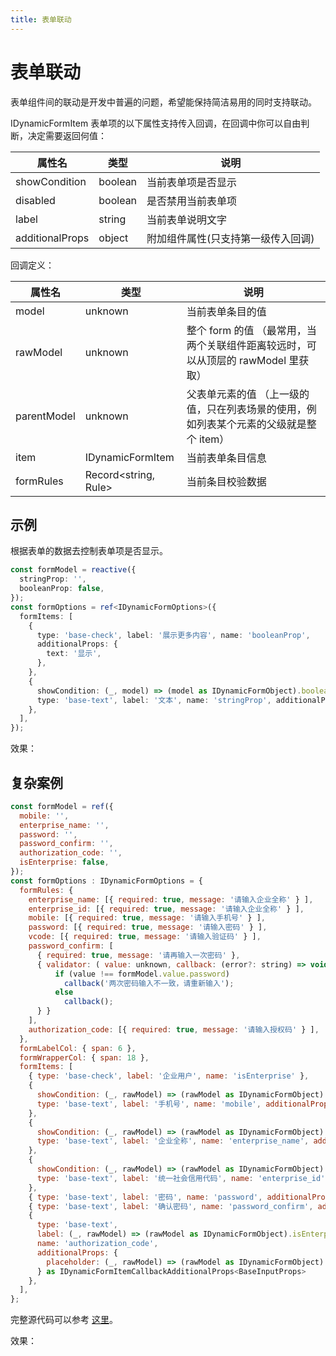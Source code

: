 ```yaml
---
title: 表单联动
---
```


<script setup>
import DynamicFormBasicUseage3 from '../../src/example/views/BasicUseageDoc3.vue'
import DynamicFormBasicUseage4 from '../../src/example/views/BasicUseageDoc4.vue'
</script>

# 表单联动

表单组件间的联动是开发中普遍的问题，希望能保持简洁易用的同时支持联动。

IDynamicFormItem 表单项的以下属性支持传入回调，在回调中你可以自由判断，决定需要返回何值：

|属性名|类型|说明|
|--|--|--|
|showCondition|boolean|当前表单项是否显示|
|disabled|boolean|是否禁用当前表单项|
|label|string|当前表单说明文字|
|additionalProps|object|附加组件属性(只支持第一级传入回调)|

回调定义：

|属性名|类型|说明|
|--|--|--|
|model|unknown|当前表单条目的值|
|rawModel|unknown|整个 form 的值 （最常用，当两个关联组件距离较远时，可以从顶层的 rawModel 里获取）|
|parentModel|unknown|父表单元素的值 （上一级的值，只在列表场景的使用，例如列表某个元素的父级就是整个 item）|
|item|IDynamicFormItem|当前表单条目信息|
|formRules|Record&lt;string, Rule&gt;|当前条目校验数据|

## 示例

根据表单的数据去控制表单项是否显示。

```ts
const formModel = reactive({
  stringProp: '',
  booleanProp: false,
});
const formOptions = ref<IDynamicFormOptions>({
  formItems: [
    {
      type: 'base-check', label: '展示更多内容', name: 'booleanProp',
      additionalProps: {
        text: '显示',
      },
    },
    {
      showCondition: (_, model) => (model as IDynamicFormObject).booleanProp == true,
      type: 'base-text', label: '文本', name: 'stringProp', additionalProps: { placeholder: '请输入文本' },
    },
  ],
});
```

效果：

<DynamicFormBasicUseage3 />

## 复杂案例

```js
const formModel = ref({
  mobile: '',
  enterprise_name: '',
  password: '',
  password_confirm: '',
  authorization_code: '',
  isEnterprise: false,
});
const formOptions : IDynamicFormOptions = {
  formRules: {
    enterprise_name: [{ required: true, message: '请输入企业全称' } ],
    enterprise_id: [{ required: true, message: '请输入企业全称' } ],
    mobile: [{ required: true, message: '请输入手机号' } ],
    password: [{ required: true, message: '请输入密码' } ],
    vcode: [{ required: true, message: '请输入验证码' } ],
    password_confirm: [
      { required: true, message: '请再输入一次密码' },
      { validator: ( value: unknown, callback: (error?: string) => void ) => {
          if (value !== formModel.value.password)
            callback('两次密码输入不一致，请重新输入');
          else
            callback();
      } }
    ],
    authorization_code: [{ required: true, message: '请输入授权码' } ],
  },
  formLabelCol: { span: 6 },
  formWrapperCol: { span: 18 },
  formItems: [
    { type: 'base-check', label: '企业用户', name: 'isEnterprise' },
    {
      showCondition: (_, rawModel) => (rawModel as IDynamicFormObject).isEnterprise === false,
      type: 'base-text', label: '手机号', name: 'mobile', additionalProps: { placeholder: '请输入手机号' },
    },
    {
      showCondition: (_, rawModel) => (rawModel as IDynamicFormObject).isEnterprise === true,
      type: 'base-text', label: '企业全称', name: 'enterprise_name', additionalProps: { placeholder: '请输入企业全称' },
    },
    {
      showCondition: (_, rawModel) => (rawModel as IDynamicFormObject).isEnterprise === true,
      type: 'base-text', label: '统一社会信用代码', name: 'enterprise_id', additionalProps: { placeholder: '请输入企业统一社会信用代码' },
    },
    { type: 'base-text', label: '密码', name: 'password', additionalProps: { placeholder: '请输入密码', password: true },
    { type: 'base-text', label: '确认密码', name: 'password_confirm', additionalProps: { placeholder: '请再输入一次密码', password: true },
    {
      type: 'base-text', 
      label: (_, rawModel) => (rawModel as IDynamicFormObject).isEnterprise === true ? '企业授权ID' : '授权密码',
      name: 'authorization_code',
      additionalProps: {
        placeholder: (_, rawModel) => (rawModel as IDynamicFormObject).isEnterprise === true ? '请输入企业授权ID，授权ID请咨询客服电话' : '请输入授权密码',
      } as IDynamicFormItemCallbackAdditionalProps<BaseInputProps>
    },
  ],
};
```

完整源代码可以参考 [这里]()。

效果：

<DynamicFormBasicUseage4 />

